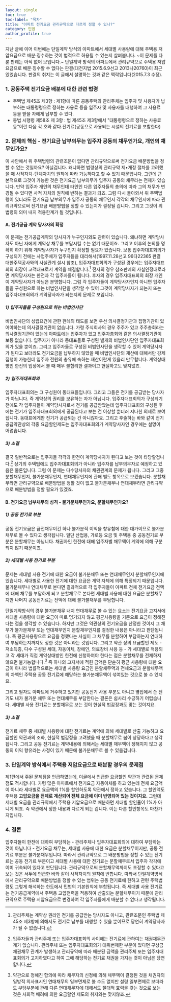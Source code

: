 ```yaml
---
layout: single
toc: true
toc-label: "목차"
title: "아파트 전기요금 관리규약으로 다르게 정할 수 있나?"
category: 민법
author_profile: true
---
```

지난 글에 이어 이번에는 단일계약 방식의 아파트에서 세대별 사용량에 대해 주택용 저압요금으로 배분·징수하는 것이 법적으로 허용될 수 있는지 살펴봅니다. ~이 문제를 다룬 판례는 아직 없어 보입니다.~ 단일계약 방식의 아파트에서 관리규약으로 주택용 저압요금으로 배분·징수할 수 없다는 판결(대전지법 2015.6.9선고 2013나20760)이 최근 있었습니다. 판결의 취지는 이 글에서 설명하는 것과 같은 맥락입니다(2015.7.3 수정).

### 1. 공동주택 전기요금 배분에 대한 관련 법령
+ 주택법 제45조 제3항 : 제1항에 따른 공동주택의 관리주체는 입주자 및 사용자가 납부하는 대통령령으로 정하는 사용료 등을 입주자 및 사용자를 대행하여 그 사용료 등을 받을 자에게 납부할 수 있다.
+ 동법 시행령 제58조 제 3항 : 법 제45조 제3항에서 "대통령령으로 정하는 사용료 등"이란 다음 각 호와 같다.전기료(공동으로 사용되는 시설의 전기료를 포함한다)

### 2. 문제의 핵심 - 전기요금 납부의무는 입주자 공동의 채무인가요, 개인의 채무인가요?
이 사안에서 위 주택법령의 관련조문이 없다면 관리규약으로써 전기요금 배분방법을 정할 수 없는 것일까요? 아닐겁니다. 왜냐하면 법령상의 관리규약 제•개정 절차를 고려했을 때 사적자치-단체자치의 원칙에 따라 가능하다고 할 수 있기 때문입니다. 그런데 근본적으로 그것이 가능한 것은 전기요금 납부의무가 입주자 공동의 채무라는 전제가 있습니다. 만약 입주자 개인의 채무인데 타인인 다른 입주자들의 총의에 따라 그의 채무가 변경될 수 있다면 사적 자치의 원칙에 반하는 결과가 되죠. 그럼 다시 돌아와서 위 주택법령이 있더라도 전기요금 납부의무가 입주자 공동의 채무인지 각각의 채무인지에 따라 관리규약으로써 전기요금 배분방법을 정할 수 있는지가 결정될 겁니다. 그리고 그것이 위 법령의 의미 내지 적용한계가 될 것입니다.

#### A. 전기공급 계약 당사자의 확정
이 문제는 전기공급계약의 당사자가 누구인지와도 관련이 있습니다. 왜냐하면 계약당사자도 아닌 자에게 계약상 채무를 부담시킬 수는 없기 때문이죠. 그리고 이후의 논의를 명확히 하기 위해 계약당사자가 누구인지 확정할 필요가 있습니다. 보통 입주자대표회의가 구성되기 전에는 사업주체가 입주자들을 대리해서(1997.11.28선고 96다22365 판결 대한주택공사와의 사실관계 설시 참조), 입주자대표회의가 구성된 경우에는 입주자대표회의 회장이 고객대표로서 계약을 체결합니다.[^1] 전자의 경우 참조판례의 사실인정대로라면 계약당사자는 한전과 각 입주자들이 됩니다. 후자의 경우 입주자대표회의 회장 개인이 계약당사자가 아님은 분명합니다. 그럼 각 입주자들이 계약당사자인지 아니면 입주자들을 구성원으로 하는 비법인사단을 생각할 수 있어 그것이 계약당사자가 되는지 또는 입주자대표회의가 계약당사자가 되는지의 문제로 보입니다.

##### 1) 입주자들을 구성원으로 하는 비법인사단
비법인사단의 성립요건에 관한 판례의 태도를 보면 우선 의사결정기관과 집행기관이 있어야하는데 의사결정기관이 없습니다. 가령 주식회사의 경우 주주가 있고 주주총회라는 의사결정기관이 있는데 아파트에는 입주자가 있고 입주자총회와 같은 의사결정기관이 보통 없습니다. 입주자가 아니라 동대표들로 구성된 별개의 비법인사단인 입주자대표회의가 있을 뿐이죠. 그리고 입주자들로 구성된 비법인사단을 생각할 수 있어 계약당사자가 된다고 보더라도 전기요금을 납부하지 않았을 때 비법인사단의 재산에 대해서만 강제집행이 가능한데 입주자 전원의 총유에 속하는 재산이란게 있을리 만무합니다. 계약상대방인 한전의 입장에서 볼 때 매우 불합리한 결과이고 현실하고도 맞지않죠.

##### 2) 입주자대표회의
입주자대표회의는 그 구성원이 동대표들입니다. 그리고 그들은 전기를 공급받는 당사자가 아닙니다. 즉 계약상의 권리를 보유하는 자가 아닙니다. 입주자대표회의가 구성되기 전에도 각 입주자들이 계약당사자로서 전기를 공급받았는데 입주자대표회의 구성된 후에는 전기가 입주자대표회의에게 공급된다고 보는 건 이상할 뿐더러 지나친 의제로 보여집니다. 동대표에게만 전기가 공급되는 건 아니잖아요. 그리고 후술하는 바와 같이 전기공급약관상의 각종 요금할인제도는 입주자대표회의가 계약당사자인 경우에는 설명이 어렵습니다.

##### 3) 소결
결국 일반적으로는 입주자들 각각과 한전이 계약당사자가 된다고 보는 것이 타당할겁니다.[^2] 상기의 주택법에도 입주자대표회의가 아니라 입주자를 납부의무자로 예정하고 있음은 물론입니다. 그럼 이 문제는 다수당사자의 채권관계의 문제가 됩니다. 그리고 그중 분할채무인지, 불가분채무인지, 연대채무인지에 관해 별도 항목으로 보겠습니다. 분할채무라면 관리규약으로 배분방법을 정할 것이 없고 불가분채무나 연대채무라면 관리규약으로 배분방법을 정할 필요가 있겠죠.

#### B. 전기요금 납부채무의 성격 - 불가분채무인가요, 분할채무인가요?
##### 1) 공동 전기료 부분
공동 전기요금은 금전채무이긴 하나 불가분적 이익을 향유함에 대한 대가이므로 불가분채무로 볼 수 있다고 생각됩니다. 일단 산업용, 가로등 요금 및 주택용 중 공동전기료 부분은 분할채무는 아닙니다. 채권자인 한전에 대해 입주자별 채무액이 계약에 의해 구분되지 않기 때문이죠.

##### 2) 세대별 사용 전기료 부분
문제는 세대별 사용 전기에 대한 요금이 불가분채무 또는 연대채무인지 분할채무인지에 있습니다. 세대별로 사용한 전기에 대한 요금은 계약 자체에 의해 특정되기 때문입니다. 불가분채무나 연대채무로 본다면 결과적으로 각 입주자들이 아파트 전체 전기요금 전액에 대해 채무를 부담하게 되고 분할채무로 본다면 세대별 사용에 대한 요금은 분할채무지만 나머지 공동전기료는 전액에 대해 불가불채무를 부담합니다.

단일계약방식의 경우 불가분채무 내지 연대채무로 볼 수 있는 요소는 전기요금 고지서에 세대별 사용량에 대한 요금이 따로 명기되지 않고 평균사용량을 기준으로 요금이 정해진다는 점을 생각할 수 있습니다. 하지만 그것은 약관상의 전기요금을 산정한 것이지 그 채무가 불가분채무 또는 연대채무인지 분할채무인지를 결정한 내용은 아니라고 판단됩니다. 즉 평균사용량으로 요금을 정했다는 사실이 그 채무를 분할하여 부담하는지 연대하여 부담하는지까지도 정한 것은 아니라는 것입니다. 그리고 약관 상의 요금할인 제도 - 저소득층, 다수 구성원 세대, 자동이체, 장애인, 의료장비 사용 등 - 가 세대별로 적용되고 각 세대가 직접 계약상대방인 한전에 신청하여야 한다는 점은 분할채무를 전제하지 않으면 불가능합니다.[^3] 즉 하나의 고지서에 적힌 금액은 단순히 평균 사용량에 대한 요금이 아니라 법률적으로는 세대별 사용량 요금인 분할채무액과 전체요금과 분할채무액의 차액인 주택용 공동 전기료에 해당하는 불가분채무액이 섞여있는 것으로 볼 수 있지요.

그리고 필자도 아파트에 거주하고 있지만 공동전기 사용 부분도 아니고 옆집에서 쓴 전기도 내가 불가분 채무 또는 연대채무를 부담한다는 결론은 쉽사리 수긍하기 어렵습니다. 세대별 사용 전기료는 분할채무로 보는 것이 현실적 법감정과도 맞는 것이지요.

##### 3) 소결
전기료 채무 중 세대별 사용량에 대한 전기료는 계약에 의해 세대별로 산출 가능하고 요금할인 약관과의 조화, 현실적 법감정을 고려했을 때 분할채무로 봄이 상당하다고 생각됩니다. 그리고 공동 전기료는 계약내용에 의해서는 세대별 채무액이 정해지지 않고 공동의 이익 향유라는 사정이 있기 때문에 불가분채무로 볼 수 있을겁니다.

### 3. 단일계약 방식에서 주택용 저압요금으로 배분할 경우의 문제점
제1편에서 주된 문제점을 언급하였는데, 이글에서 언급한 요금할인 약관과 관련된 문제점도 적시합니다. 가령 많은 아파트에서 전기요금 자동이체를 하고 있는데 전체 요금액이 아니라 세대별로 요금액의 1%를 할인하도록 약관에서 정하고 있습니다. 그 할인액도 주택용 **고압요금을 전제로 계산되어 전체 요금에 이미 반영되어 있는 것이지요.**  그런데 세대별 요금을 관리규약에서 주택용 저압요금으로 배분하면 세대별 할인율이 1%가 아니게 되죠. 즉 약관에서 정한 내용과 다르게 되는 겁니다. 이는 다른 할인항목도 마찬가지입니다.

### 4. 결론
입주자들이 한전에 대하여 부담하는 - 관리주체나 입주자대표회의에 대하여 부담하는 것이 아닙니다 - 전기요금 채무는, 세대별 사용에 대한 요금은 분할채무이지만, 공동 전기료 부분은 불가분채무입니다. 따라서 관리규약으로 그 배분방법을 정할 수 있는 전기료는 공동 전기료 부분이고 세대별 사용에 대한 전기료는 분할채무로서 입주자 각각에 이미 귀속되어 있다고 판단됩니다. 관리규약으로써 분할채무액까지도 조정할 수 있다고 보는 것은 서두에 언급한 바와 같이 사적자치의 원칙에 반합니다. 따라서 단일계약방식에서 관리규약으로 배분방법을 정할 수 있는 범위는 공동 전기료에 한하고 관련 주택법령도 그렇게 해석하는 한도에서 민법의 기본원칙에 부합됩니다. 즉 세대별 사용 전기료는 전기공급계약에서 주택용 고압전력을 적용하여 산출되는 분할채무이기 때문에 관리규약으로 주택용 저압요금으로 변경하여 각 입주자들에게 배분할 수 없다고 생각됩니다.

[^1]: 관리주체는 계약상 권리인 전기를 공급받는 당사자도 아니고, 관련조문인 주택법 제45조 제3항에 의해서도 전기료 납부를 대행할 수 있을 뿐이므로 당연히 계약당사자가 될 수 없습니다.
[^2]: 입주자들과 관리주체 또는 입주자대표회의 사이에는 전기료에 관하여는 채권채무관계가 없습니다. 관리주체 또는 입주자대표회의가 대위변제한 부분이 있다면 구상금 채권채무 관계가 발생하고 관리규약에 따라 배분된 금액을 관리주체 또는 입주자대표회의가 고지하였다고 하여 그에 해당하는 전기료 채권을 가지는 것이 아님은 당연합니다.
[^3]: 약관으로 정해진 합의에 따라 채무자의 신청에 의해 채무액이 결정된 것을 채권자의 일방적 의사표시인 연대채무의 일부면제로 볼 수도 없지만 설령 일부면제로 보더라도 부담부분에 관해 다른 연대채무자에 대해서도 절대적 효력을 갖는 것으로 보는 것은 사회적 배려에 의한 요금할인 제도의 취지와는 맞지않죠.
